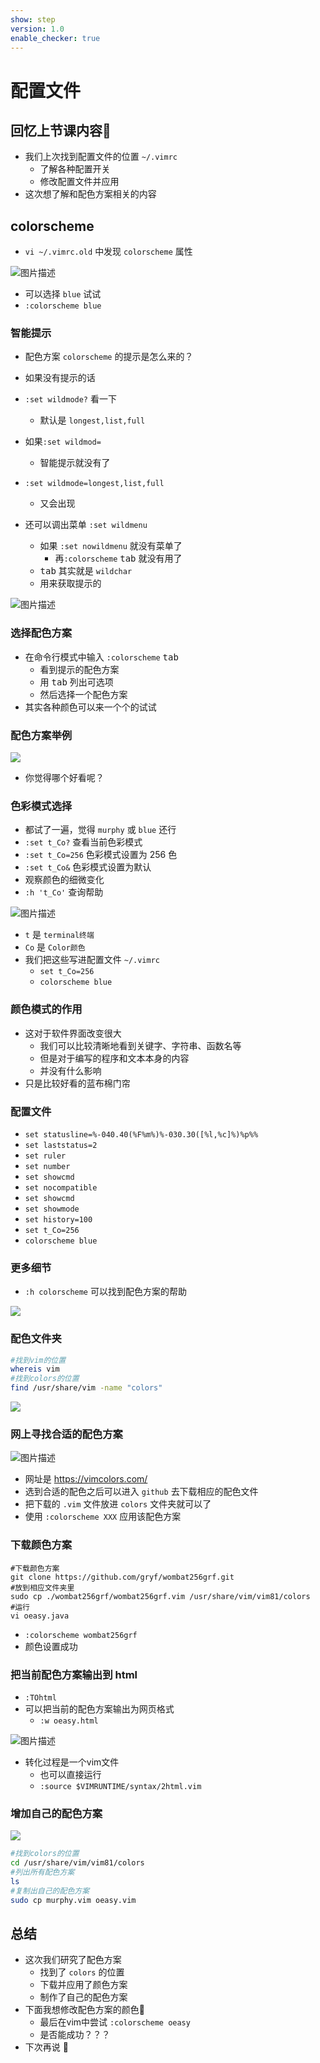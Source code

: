 ```yaml
---
show: step
version: 1.0
enable_checker: true
---
```


# 配置文件

## 回忆上节课内容🤔

- 我们上次找到配置文件的位置 `~/.vimrc`
	- 了解各种配置开关
	- 修改配置文件并应用
- 这次想了解和配色方案相关的内容

## colorscheme

- `vi ~/.vimrc.old` 中发现 `colorscheme` 属性

![图片描述](https://doc.shiyanlou.com/courses/uid1190679-20210709-1625838558260)

- 可以选择 `blue` 试试
- `:colorscheme blue`


### 智能提示

- 配色方案 `colorscheme` 的提示是怎么来的？
- 如果没有提示的话
- `:set wildmode?` 看一下
	- 默认是 `longest,list,full`
- 如果`:set wildmod=`
	- 智能提示就没有了
- `:set wildmode=longest,list,full`
	- 又会出现
  
- 还可以调出菜单 `:set wildmenu`
  - 如果 `:set nowildmenu` 就没有菜单了
	- 再`:colorscheme` <kbd>tab</kbd> 就没有用了
  - <kbd>tab</kbd> 其实就是 `wildchar`
  - 用来获取提示的

![图片描述](https://doc.shiyanlou.com/courses/uid1190679-20210726-1627305312535)

### 选择配色方案
- 在命令行模式中输入 `:colorscheme` <kbd>tab</kbd>
	- 看到提示的配色方案
	- 用 <kbd>tab</kbd> 列出可选项
	- 然后选择一个配色方案
- 其实各种颜色可以来一个个的试试

### 配色方案举例

![](https://labfile.oss.aliyuncs.com/courses/2840/colorschemes.png)

- 你觉得哪个好看呢？

### 色彩模式选择

- 都试了一遍，觉得 `murphy` 或 `blue` 还行
- `:set t_Co?` 查看当前色彩模式
- `:set t_Co=256` 色彩模式设置为 256 色
- `:set t_Co&` 色彩模式设置为默认
- 观察颜色的细微变化
- `:h 't_Co'` 查询帮助

![图片描述](https://doc.shiyanlou.com/courses/uid1190679-20210709-1625838972495)

- `t` 是 `terminal终端`
- `Co` 是 `Color颜色`
- 我们把这些写进配置文件 `~/.vimrc`
  - `set t_Co=256`
  - `colorscheme blue`

### 颜色模式的作用
- 这对于软件界面改变很大
	- 我们可以比较清晰地看到关键字、字符串、函数名等
	- 但是对于编写的程序和文本本身的内容
	- 并没有什么影响
- 只是比较好看的蓝布棉门帘
	
### 配置文件

- `set statusline=%-040.40(%F%m%)%-030.30([%l,%c]%)%p%%`
- `set laststatus=2`
- `set ruler` 
- `set number` 
- `set showcmd`
- `set nocompatible` 
- `set showcmd`
- `set showmode` 
- `set history=100` 
- `set t_Co=256`
- `colorscheme blue`

### 更多细节

- `:h colorscheme` 可以找到配色方案的帮助

![](https://labfile.oss.aliyuncs.com/courses/2840/helpColorScheme.png)

### 配色文件夹
```bash
#找到vim的位置
whereis vim
#找到colors的位置
find /usr/share/vim -name "colors"
```

![](https://labfile.oss.aliyuncs.com/courses/2840/colorPosition.png)

### 网上寻找合适的配色方案

![图片描述](https://doc.shiyanlou.com/courses/uid1190679-20200928-1601289844844)

- 网址是 https://vimcolors.com/
- 选到合适的配色之后可以进入 `github` 去下载相应的配色文件
- 把下载的 `.vim` 文件放进 `colors` 文件夹就可以了
- 使用 `:colorscheme XXX` 应用该配色方案

### 下载颜色方案

```shell
#下载颜色方案
git clone https://github.com/gryf/wombat256grf.git
#放到相应文件夹里
sudo cp ./wombat256grf/wombat256grf.vim /usr/share/vim/vim81/colors
#运行
vi oeasy.java
```

- `:colorscheme wombat256grf`
- 颜色设置成功

### 把当前配色方案输出到 html

- `:TOhtml`
- 可以把当前的配色方案输出为网页格式
  - `:w oeasy.html`

![图片描述](https://doc.shiyanlou.com/courses/uid1190679-20210723-1627049194335)

- 转化过程是一个vim文件
	- 也可以直接运行
	- `:source $VIMRUNTIME/syntax/2html.vim`

### 增加自己的配色方案

![](https://labfile.oss.aliyuncs.com/courses/2840/addMyColor.png)

```bash
#找到colors的位置
cd /usr/share/vim/vim81/colors
#列出所有配色方案
ls
#复制出自己的配色方案
sudo cp murphy.vim oeasy.vim
```

## 总结

- 这次我们研究了配色方案
	- 找到了 `colors` 的位置
	- 下载并应用了颜色方案
	- 制作了自己的配色方案
- 下面我想修改配色方案的颜色🤔
	- 最后在vim中尝试 `:colorscheme oeasy`
	- 是否能成功？？？
- 下次再说 👋







